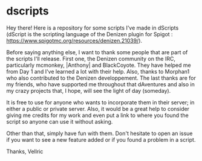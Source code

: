# dscripts
Hey there!
Here is a repository for some scripts I've made in dScripts (dScript is the scripting language of the Denizen plugin for Spigot : https://www.spigotmc.org/resources/denizen.21039/).

Before saying anything else, I want to thank some people that are part of the scripts I'll release. First one, the Denizen community on the IRC, particularly mcmonkey, |Anthony| and BlackCoyote. They have helped me from Day 1 and I've learned a lot with their help. Also, thanks to Morphan1 who also contributed to the Denizen developpement. The last thanks are for my friends, who have supported me throughout that dAventures and also in my crazy projects that, I hope, will see the light of day (someday).

It is free to use for anyone who wants to incorporate them in their server; in either a public or private server. Also, it would be a great help to consider giving me credits for my work and even put a link to where you found the script so anyone can use it without asking.

Other than that, simply have fun with them. Don't hesitate to open an issue if you want to see a new feature added or if you found a problem in a script.

Thanks,
Vellric
